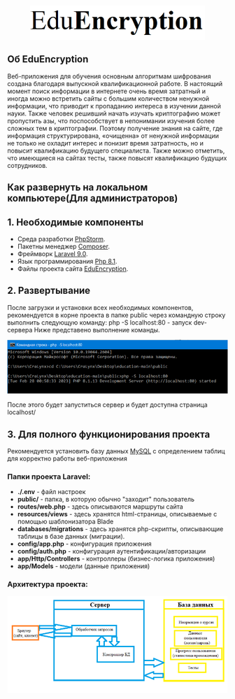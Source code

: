 <p align="center"><a target="_blank"><img src="https://github.com/CraLynx/EDU/blob/main/Logo/logo-site.png" width="400"></a></p>

## Об EduEncryption
Веб-приложения для обучения основным алгоритмам шифрования создана благодаря выпускной квалификационной работе.
В настоящий момент поиск информации в интернете очень время затратный и иногда можно встретить сайты с большим количеством ненужной информации, что приводит к пропаданию интереса в изучении данной науки. Также человек решивший начать изучать криптографию может пропустить азы, что поспособствует в непонимании изучения более сложных тем в криптографии.
Поэтому получение знания на сайте, где информация структурирована, «очищенна» от ненужной информации не только не охладит интерес и понизит время затратность, но и повысит квалификацию будущего специалиста. Также можно отметить, что имеющиеся на сайтах тесты, также повысят квалификацию будущих сотрудников.
   
   
   
## Как развернуть на локальном компьютере(Для администраторов)
## 1. Необходимые компоненты
- Среда разработки [PhpStorm](https://www.jetbrains.com/ru-ru/phpstorm/).
- Пакетны менеджер [Composer](https://getcomposer.org/).
- Фреймворк [Laravel 9.0](https://laravel.com/).
- Язык программирования [Php 8.1](https://www.php.net/).
- Файлы проекта сайта [EduEncryption](https://github.com/CraLynx/EDU).

## 2. Развертывание
После загрузки и установки всех необходимых компонентов, рекомендуется в корне проекта в папке public через командную строку выполнить следующую команду: php -S localhost:80 - запуск dev-сервера
Ниже представено выполнение команды.

<p align="center"><img src="https://github.com/CraLynx/EDU/blob/main/Logo/start_localhost.PNG" width="800"></p>

После этого будет запуститься сервер и будет доступна страница localhost/

## 3. Для полного функционирования проекта
Рекомендуется установить базу данных [MySQL](https://www.mysql.com/)  с определением таблиц для корректно работы веб-приложения

### Папки проекта Laravel:

- **./.env** - файл настроек
- **public/** - папка, в которую обычно "заходит" пользователь
- **routes/web.php** - здесь описываются маршруты сайта
-	**resources/views** - здесь хранятся html-страницы, описываемые с помощью шаблонизатора Blade
-	**databases/migrations** - здесь хранятся php-скрипты, описывающие таблицы в базе данных (миграции).
-	**config/app.php** - конфигурация приложения
-	**config/auth.php** - конфигурация аутентификации/авторизации
-	**app/Http/Controllers** - контроллеры (бизнес-логика приложения)
-	**app/Models** - модели (данные приложения)

### Архитектура проекта:
<p align="center"><img src="https://github.com/CraLynx/EDU/blob/main/Logo/architecture.png" width="700"></p>


